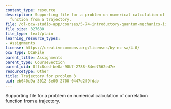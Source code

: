 ```yaml
---
content_type: resource
description: Supporting file for a problem on numerical calculation of correlation
  function from a trajectory.
file: /ol-ocw-studio-app/courses/5-74-introductory-quantum-mechanics-ii-spring-2009/eb640d9a30123e0027000447d2f9fdab_cf2.dat
file_size: 327680
file_type: text/plain
learning_resource_types:
- Assignments
license: https://creativecommons.org/licenses/by-nc-sa/4.0/
ocw_type: OCWFile
parent_title: Assignments
parent_type: CourseSection
parent_uid: 8ffc8ced-be0a-98b7-2788-84ee7562ed7e
resourcetype: Other
title: Trajectory for problem 3
uid: eb640d9a-3012-3e00-2700-0447d2f9fdab
---
```

Supporting file for a problem on numerical calculation of correlation function from a trajectory.